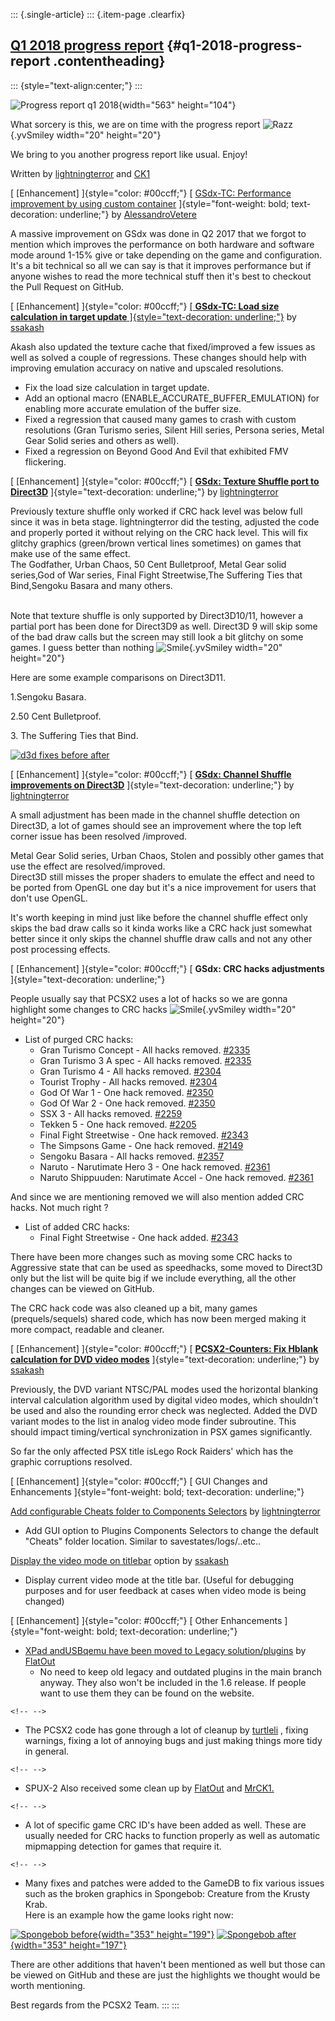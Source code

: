 ::: {.single-article}
::: {.item-page .clearfix}
## [Q1 2018 progress report](/288-q1-2018-progress-report.html) {#q1-2018-progress-report .contentheading}

::: {style="text-align:center;"}
:::

![Progress report q1
2018](/images/stories/frontend/progress_reports/q1-2018/progrepq12018.jpg){width="563"
height="104"}

What sorcery is this, we are on time with the progress report
![Razz](https://pcsx2.net/images/stories/frontend/smilies/tongue.gif){.yvSmiley
width="20" height="20"}

We bring to you another progress report like usual. Enjoy!

Written by
[lightningterror](https://forums.pcsx2.net/User-lightningterror) and
[CK1](https://forums.pcsx2.net/User-CK1)

[ \[Enhancement\] ]{style="color: #00ccff;"} [ [GSdx-TC: Performance
improvement by using custom
container](https://github.com/PCSX2/pcsx2/pull/1944)
]{style="font-weight: bold; text-decoration: underline;"} by
[AlessandroVetere](https://github.com/AlessandroVetere)

A massive improvement on GSdx was done in Q2 2017 that we forgot to
mention which improves the performance on both hardware and software
mode around 1-15% give or take depending on the game and configuration.
It\'s a bit technical so all we can say is that it improves performance
but if anyone wishes to read the more technical stuff then it\'s best to
checkout the Pull Request on GitHub.

[ \[Enhancement\] ]{style="color: #00ccff;"} [[ **GSdx-TC: Load size
calculation in target update**
]{style="text-decoration: underline;"}](https://github.com/PCSX2/pcsx2/pull/2122)
by [ssakash](https://github.com/ssakash)

Akash also updated the texture cache that fixed/improved a few issues as
well as solved a couple of regressions. These changes should help with
improving emulation accuracy on native and upscaled resolutions.

-   Fix the load size calculation in target update.
-   Add an optional macro (ENABLE_ACCURATE_BUFFER_EMULATION) for
    enabling more accurate emulation of the buffer size.
-   Fixed a regression that caused many games to crash with custom
    resolutions (Gran Turismo series, Silent Hill series, Persona
    series, Metal Gear Solid series and others as well).
-   Fixed a regression on Beyond Good And Evil that exhibited FMV
    flickering.

[ \[Enhancement\] ]{style="color: #00ccff;"} [ [**GSdx: Texture Shuffle
port to Direct3D**](https://github.com/PCSX2/pcsx2/pull/2347)
]{style="text-decoration: underline;"} by
[lightningterror](https://github.com/lightningterror)

Previously texture shuffle only worked if CRC hack level was below full
since it was in beta stage. lightningterror did the testing, adjusted
the code and properly ported it without relying on the CRC hack level.
This will fix glitchy graphics (green/brown vertical lines sometimes) on
games that make use of the same effect.\
The Godfather, Urban Chaos, 50 Cent Bulletproof, Metal Gear solid
series,God of War series, Final Fight Streetwise,The Suffering Ties that
Bind,Sengoku Basara and many others.

\
Note that texture shuffle is only supported by Direct3D10/11, however a
partial port has been done for Direct3D9 as well. Direct3D 9 will skip
some of the bad draw calls but the screen may still look a bit glitchy
on some games. I guess better than nothing
![Smile](https://pcsx2.net/images/stories/frontend/smilies/smile.gif){.yvSmiley
width="20" height="20"}

Here are some example comparisons on Direct3D11.

1.Sengoku Basara.

2.50 Cent Bulletproof.

3\. The Suffering Ties that Bind.

[![d3d fixes before
after](/images/stories/frontend/progress_reports/q1-2018/d3d-fixes-before-after.jpg)](/images/stories/frontend/progress_reports/q1-2018/d3d-fixes-before-after.jpg)

[ \[Enhancement\] ]{style="color: #00ccff;"} [ [**GSdx: Channel Shuffle
improvements on Direct3D**](https://github.com/PCSX2/pcsx2/pull/2347)
]{style="text-decoration: underline;"} by
[lightningterror](https://github.com/lightningterror)

A small adjustment has been made in the channel shuffle detection on
Direct3D, a lot of games should see an improvement where the top left
corner issue has been resolved /improved.

Metal Gear Solid series, Urban Chaos, Stolen and possibly other games
that use the effect are resolved/improved.\
Direct3D still misses the proper shaders to emulate the effect and need
to be ported from OpenGL one day but it\'s a nice improvement for users
that don\'t use OpenGL.

It\'s worth keeping in mind just like before the channel shuffle effect
only skips the bad draw calls so it kinda works like a CRC hack just
somewhat better since it only skips the channel shuffle draw calls and
not any other post processing effects.

[ \[Enhancement\] ]{style="color: #00ccff;"} [ **GSdx: CRC hacks
adjustments** ]{style="text-decoration: underline;"}

People usually say that PCSX2 uses a lot of hacks so we are gonna
highlight some changes to CRC hacks
![Smile](https://pcsx2.net/images/stories/frontend/smilies/smile.gif){.yvSmiley
width="20" height="20"}

-   List of purged CRC hacks:
    -   Gran Turismo Concept - All hacks removed.
        [\#2335](https://github.com/PCSX2/pcsx2/pull/2335)
    -   Gran Turismo 3 A spec - All hacks removed.
        [\#2335](https://github.com/PCSX2/pcsx2/pull/2335)
    -   Gran Turismo 4 - All hacks removed.
        [\#2304](https://github.com/PCSX2/pcsx2/pull/2304)
    -   Tourist Trophy - All hacks removed.
        [\#2304](https://github.com/PCSX2/pcsx2/pull/2304)
    -   God Of War 1 - One hack removed.
        [\#2350](https://github.com/PCSX2/pcsx2/pull/2350)
    -   God Of War 2 - One hack removed.
        [\#2350](https://github.com/PCSX2/pcsx2/pull/2350)
    -   SSX 3 - All hacks removed.
        [\#2259](https://github.com/PCSX2/pcsx2/pull/2259)
    -   Tekken 5 - One hack removed.
        [\#2205](https://github.com/PCSX2/pcsx2/pull/2205)
    -   Final Fight Streetwise - One hack removed.
        [\#2343](https://github.com/PCSX2/pcsx2/pull/2343)
    -   The Simpsons Game - One hack removed.
        [\#2149](https://github.com/PCSX2/pcsx2/pull/2149)
    -   Sengoku Basara - All hacks removed.
        [\#2357](https://github.com/PCSX2/pcsx2/pull/2357)
    -   Naruto - Narutimate Hero 3 - One hack removed.
        [\#2361](https://github.com/PCSX2/pcsx2/pull/2361)
    -   Naruto Shippuuden: Narutimate Accel - One hack removed.
        [\#2361](https://github.com/PCSX2/pcsx2/pull/2361)

And since we are mentioning removed we will also mention added CRC
hacks. Not much right ?

-   List of added CRC hacks:
    -   Final Fight Streetwise - One hack added.
        [\#2343](https://github.com/PCSX2/pcsx2/pull/2343)

There have been more changes such as moving some CRC hacks to Aggressive
state that can be used as speedhacks, some moved to Direct3D only but
the list will be quite big if we include everything, all the other
changes can be viewed on GitHub.

The CRC hack code was also cleaned up a bit, many games
(prequels/sequels) shared code, which has now been merged making it more
compact, readable and cleaner.

[ \[Enhancement\] ]{style="color: #00ccff;"} [ [**PCSX2-Counters: Fix
Hblank calculation for DVD video
modes**](https://github.com/PCSX2/pcsx2/pull/2239)
]{style="text-decoration: underline;"} by
[ssakash](https://github.com/ssakash)

Previously, the DVD variant NTSC/PAL modes used the horizontal blanking
interval calculation algorithm used by digital video modes, which
shouldn\'t be used and also the rounding error check was neglected.
Added the DVD variant modes to the list in analog video mode finder
subroutine. This should impact timing/vertical synchronization in PSX
games significantly.

So far the only affected PSX title isLego Rock Raiders\' which has the
graphic corruptions resolved.

[ \[Enhancement\] ]{style="color: #00ccff;"} [ GUI Changes and
Enhancements ]{style="font-weight: bold; text-decoration: underline;"}

[Add configurable Cheats folder to Components
Selectors](https://github.com/PCSX2/pcsx2/pull/2272) by
[lightningterror](https://github.com/lightningterror)

-   Add GUI option to Plugins Components Selectors to change the default
    \"Cheats\" folder location. Similar to savestates/logs/..etc..

[Display the video mode on
titlebar](https://github.com/PCSX2/pcsx2/pull/2237) option by
[ssakash](https://github.com/ssakash)

-   Display current video mode at the title bar. (Useful for debugging
    purposes and for user feedback at cases when video mode is being
    changed)

[ \[Enhancement\] ]{style="color: #00ccff;"} [ Other Enhancements
]{style="font-weight: bold; text-decoration: underline;"}

-   [XPad andUSBqemu have been moved to Legacy
    solution/plugins](https://github.com/PCSX2/pcsx2/pull/2295) by
    [FlatOut](https://github.com/FlatOutPS2)
    -   No need to keep old legacy and outdated plugins in the main
        branch anyway. They also won\'t be included in the 1.6 release.
        If people want to use them they can be found on the website.

```{=html}
<!-- -->
```
-   The PCSX2 code has gone through a lot of cleanup by
    [turtleli](https://github.com/turtleli) , fixing warnings, fixing a
    lot of annoying bugs and just making things more tidy in general.

```{=html}
<!-- -->
```
-   SPUX-2 Also received some clean up by
    [FlatOut](https://github.com/FlatOutps2) and
    [MrCK1.](https://github.com/mrck1)

```{=html}
<!-- -->
```
-   A lot of specific game CRC ID\'s have been added as well. These are
    usually needed for CRC hacks to function properly as well as
    automatic mipmapping detection for games that require it.

```{=html}
<!-- -->
```
-   Many fixes and patches were added to the GameDB to fix various
    issues such as the broken graphics in Spongebob: Creature from the
    Krusty Krab.\
    Here is an example how the game looks right now:

[![Spongebob
before](/images/stories/frontend/progress_reports/q1-2018/sbb-before-s.jpg "Spongebob before"){width="353"
height="199"}](/images/stories/frontend/progress_reports/q1-2018/sbb-before.jpg)
[![Spongebob
after](/images/stories/frontend/progress_reports/q1-2018/sbb-after-s.jpg "Spongebob after"){width="353"
height="197"}](/images/stories/frontend/progress_reports/q1-2018/sbb-after.jpg)

There are other additions that haven\'t been mentioned as well but those
can be viewed on GitHub and these are just the highlights we thought
would be worth mentioning.

Best regards from the PCSX2 Team.
:::
:::
